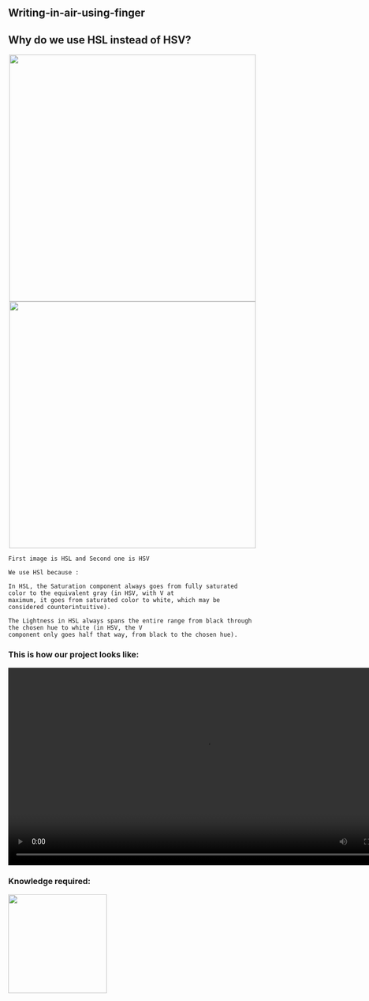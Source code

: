 ## Writing-in-air-using-finger

## Why do we use HSL instead of HSV?
<p align="center">
    <img src="https://i.stack.imgur.com/v5iIW.png" width="500px"/> 
    <img src="https://docs.opencv.org/master/Threshold_inRange_HSV_colorspace.jpg" width="500px"/>
    
    First image is HSL and Second one is HSV
    
    We use HSl because :
    
    In HSL, the Saturation component always goes from fully saturated color to the equivalent gray (in HSV, with V at
    maximum, it goes from saturated color to white, which may be considered counterintuitive).
    
    The Lightness in HSL always spans the entire range from black through the chosen hue to white (in HSV, the V
    component only goes half that way, from black to the chosen hue). 
</p>

### This is how our project looks like:

<p align="center">
   <video src="https://youtu.be/vzX4cqaTMcY" width="800px">
</p>

### Knowledge required:
<img src="https://cdn.filestackcontent.com/s5AAht0bQv6JnEdKLwkm" width="200px">